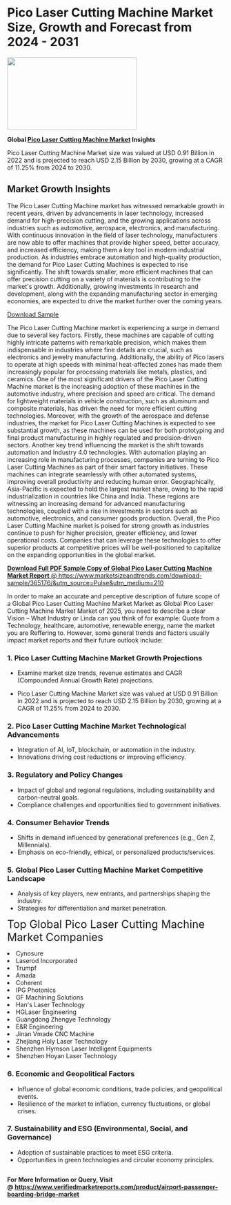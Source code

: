 <H1>Pico Laser Cutting Machine Market Size, Growth and Forecast from 2024 - 2031</H1><img class="aligncenter size-medium wp-image-584254" src="https://thirdeyenews.in/wp-content/uploads/2024/09/Global-Market-Research-300x168.jpeg" alt="" width="300" height="168" /><p><strong>Global&nbsp;<a href="https://www.marketsizeandtrends.com/download-sample/365176/&amp;utm_source=Pulse&amp;utm_medium=210">Pico Laser Cutting Machine Market</a> Insights</strong></p><p>Pico Laser Cutting Machine Market size was valued at USD 0.91 Billion in 2022 and is projected to reach USD 2.15 Billion by 2030, growing at a CAGR of 11.25% from 2024 to 2030.</p><p><h2>Market Growth Insights</h2> <p>The Pico Laser Cutting Machine market has witnessed remarkable growth in recent years, driven by advancements in laser technology, increased demand for high-precision cutting, and the growing applications across industries such as automotive, aerospace, electronics, and manufacturing. With continuous innovation in the field of laser technology, manufacturers are now able to offer machines that provide higher speed, better accuracy, and increased efficiency, making them a key tool in modern industrial production. As industries embrace automation and high-quality production, the demand for Pico Laser Cutting Machines is expected to rise significantly. The shift towards smaller, more efficient machines that can offer precision cutting on a variety of materials is contributing to the market's growth. Additionally, growing investments in research and development, along with the expanding manufacturing sector in emerging economies, are expected to drive the market further over the coming years.</p> <p><a href="#">Download Sample</a></p> <p>The Pico Laser Cutting Machine market is experiencing a surge in demand due to several key factors. Firstly, these machines are capable of cutting highly intricate patterns with remarkable precision, which makes them indispensable in industries where fine details are crucial, such as electronics and jewelry manufacturing. Additionally, the ability of Pico lasers to operate at high speeds with minimal heat-affected zones has made them increasingly popular for processing materials like metals, plastics, and ceramics. One of the most significant drivers of the Pico Laser Cutting Machine market is the increasing adoption of these machines in the automotive industry, where precision and speed are critical. The demand for lightweight materials in vehicle construction, such as aluminum and composite materials, has driven the need for more efficient cutting technologies. Moreover, with the growth of the aerospace and defense industries, the market for Pico Laser Cutting Machines is expected to see substantial growth, as these machines can be used for both prototyping and final product manufacturing in highly regulated and precision-driven sectors. Another key trend influencing the market is the shift towards automation and Industry 4.0 technologies. With automation playing an increasing role in manufacturing processes, companies are turning to Pico Laser Cutting Machines as part of their smart factory initiatives. These machines can integrate seamlessly with other automated systems, improving overall productivity and reducing human error. Geographically, Asia-Pacific is expected to hold the largest market share, owing to the rapid industrialization in countries like China and India. These regions are witnessing an increasing demand for advanced manufacturing technologies, coupled with a rise in investments in sectors such as automotive, electronics, and consumer goods production. Overall, the Pico Laser Cutting Machine market is poised for strong growth as industries continue to push for higher precision, greater efficiency, and lower operational costs. Companies that can leverage these technologies to offer superior products at competitive prices will be well-positioned to capitalize on the expanding opportunities in the global market.</p> <p><a href="#"></p><p><span class=""><strong>Download Full PDF Sample Copy of Global Pico Laser Cutting Machine Market Report</strong> @ <a href="https://www.marketsizeandtrends.com/download-sample/365176/&amp;utm_source=Pulse&amp;utm_medium=210" target="_blank">https://www.marketsizeandtrends.com/download-sample/365176/&amp;utm_source=Pulse&amp;utm_medium=210</a></span></p><p>In order to make an accurate and perceptive description of future scope of a Global&nbsp;Pico Laser Cutting Machine Market Market as Global&nbsp;Pico Laser Cutting Machine Market Market of 2025, you need to describe a clear Vision &ndash; What Industry or Linda can you think of for example: Quote from a Technology, healthcare, automotive, renewable energy, name the market you are Reffering to. However, some general trends and factors usually impact market reports and their future outlook include:</p><h3>1.&nbsp;<strong>Pico Laser Cutting Machine Market Growth Projections</strong></h3><ul><li>Examine market size trends, revenue estimates and CAGR (Compounded Annual Growth Rate) projections.</li><li><p>Pico Laser Cutting Machine Market size was valued at USD 0.91 Billion in 2022 and is projected to reach USD 2.15 Billion by 2030, growing at a CAGR of 11.25% from 2024 to 2030.</p></li></ul><h3>2.&nbsp;<strong>Pico Laser Cutting Machine Market Technological Advancements</strong></h3><ul><li>Integration of AI, IoT, blockchain, or automation in the industry.</li><li>Innovations driving cost reductions or improving efficiency.</li></ul><h3>3.&nbsp;<strong>Regulatory and Policy Changes</strong></h3><ul><li>Impact of global and regional regulations, including sustainability and carbon-neutral goals.</li><li>Compliance challenges and opportunities tied to government initiatives.</li></ul><h3>4.&nbsp;<strong>Consumer Behavior Trends</strong></h3><ul><li>Shifts in demand influenced by generational preferences (e.g., Gen Z, Millennials).</li><li>Emphasis on eco-friendly, ethical, or personalized products/services.</li></ul><h3>5.&nbsp;<strong>Global Pico Laser Cutting Machine Market Competitive Landscape</strong></h3><ul><li>Analysis of key players, new entrants, and partnerships shaping the industry.</li><li>Strategies for differentiation and market penetration.</li></ul><p data-pm-slice="1 1 []"><span style="color: inherit; font-family: inherit; font-size: 25px;">Top Global Pico Laser Cutting Machine Market Companies</span></p><div class="" data-test-id=""><p><li>Cynosure</li><li> Laserod Incorporated</li><li> Trumpf</li><li> Amada</li><li> Coherent</li><li> IPG Photonics</li><li> GF Machining Solutions</li><li> Han's Laser Technology</li><li> HGLaser Engineering</li><li> Guangdong Zhengye Technology</li><li> E&R Engineering</li><li> Jinan Vmade CNC Machine</li><li> Zhejiang Holy Laser Technology</li><li> Shenzhen Hymson Laser Intelligent Equipments</li><li> Shenzhen Hoyan Laser Technology</li></p></div><h3>6.&nbsp;<strong>Economic and Geopolitical Factors</strong></h3><ul><li>Influence of global economic conditions, trade policies, and geopolitical events.</li><li>Resilience of the market to inflation, currency fluctuations, or global crises.</li></ul><h3>7.&nbsp;<strong>Sustainability and ESG (Environmental, Social, and Governance)</strong></h3><ul><li>Adoption of sustainable practices to meet ESG criteria.</li><li>Opportunities in green technologies and circular economy principles.</li></ul><h2><strong style="font-size: 14px;">For More Information or Query, Visit @&nbsp;</strong><a style="background-color: #ffffff; font-size: 14px;" href="https://www.marketsizeandtrends.com/report/pico-laser-cutting-machine-market/" target="_blank">https://www.verifiedmarketreports.com/product/airport-passenger-boarding-bridge-market</a></h2>

